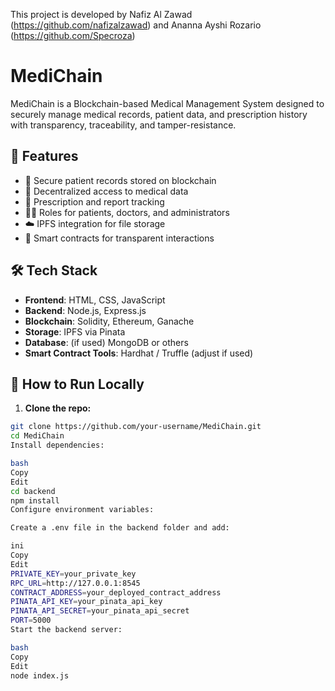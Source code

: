 This project is developed by Nafiz Al Zawad (https://github.com/nafizalzawad) and Ananna Ayshi Rozario (https://github.com/Specroza)

# MediChain

MediChain is a Blockchain-based Medical Management System designed to securely manage medical records, patient data, and prescription history with transparency, traceability, and tamper-resistance.

## 🚀 Features

- 🔐 Secure patient records stored on blockchain
- 📜 Decentralized access to medical data
- 🧾 Prescription and report tracking
- 👨‍⚕️ Roles for patients, doctors, and administrators
- ☁️ IPFS integration for file storage
- 🔗 Smart contracts for transparent interactions

## 🛠️ Tech Stack

- **Frontend**: HTML, CSS, JavaScript
- **Backend**: Node.js, Express.js
- **Blockchain**: Solidity, Ethereum, Ganache
- **Storage**: IPFS via Pinata
- **Database**: (if used) MongoDB or others
- **Smart Contract Tools**: Hardhat / Truffle (adjust if used)

## 🧪 How to Run Locally

1. **Clone the repo:**

```bash
git clone https://github.com/your-username/MediChain.git
cd MediChain
Install dependencies:

bash
Copy
Edit
cd backend
npm install
Configure environment variables:

Create a .env file in the backend folder and add:

ini
Copy
Edit
PRIVATE_KEY=your_private_key
RPC_URL=http://127.0.0.1:8545
CONTRACT_ADDRESS=your_deployed_contract_address
PINATA_API_KEY=your_pinata_api_key
PINATA_API_SECRET=your_pinata_api_secret
PORT=5000
Start the backend server:

bash
Copy
Edit
node index.js

